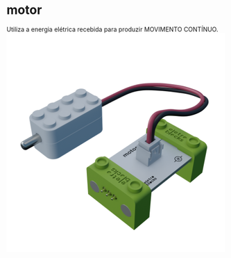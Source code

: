 # motor
Utiliza a energia elétrica recebida para produzir MOVIMENTO CONTÍNUO.
<img src = "MOTOR_3_2.png">
